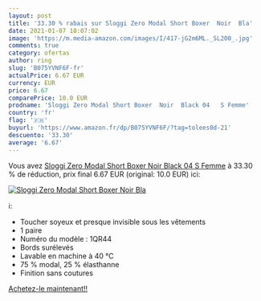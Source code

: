 ```yaml
---
layout: post
title: '33.30 % rabais sur Sloggi Zero Modal Short Boxer  Noir  Bla'
date: 2021-01-07 18:07:02
image: 'https://m.media-amazon.com/images/I/417-jG2m6ML._SL200_.jpg'
comments: true
category: ofertas
author: ring
slug: 'B075YVNF6F-fr'
actualPrice: 6.67 EUR
currency: EUR
price: 6.67
comparePrice: 10.0 EUR
prodname: 'Sloggi Zero Modal Short Boxer  Noir  Black 04   S Femme'
country: 'fr'
flag: '🇫🇷'
buyurl: 'https://www.amazon.fr/dp/B075YVNF6F/?tag=tolees0d-21'
descuento: '33.30'
average: '6.67'
---
```


Vous avez [Sloggi Zero Modal Short Boxer  Noir  Black 04   S Femme](https://www.amazon.fr/dp/B075YVNF6F/?tag=tolees0d-21)  à  33.30 % de réduction, prix final  6.67 EUR (original: 10.0 EUR) ici:

[![Sloggi Zero Modal Short Boxer  Noir  Bla](https://m.media-amazon.com/images/I/417-jG2m6ML._SL200_.jpg)](https://www.amazon.fr/dp/B075YVNF6F/?tag=tolees0d-21)

ℹ️:

- Toucher soyeux et presque invisible sous les vêtements
- 1 paire
- Numéro du modèle : 1QR44
- Bords surélevés
- Lavable en machine à 40 °C
- 75 % modal, 25 % élasthanne
- Finition sans coutures

[Achetez-le maintenant!!](https://www.amazon.fr/dp/B075YVNF6F/?tag=tolees0d-21)
